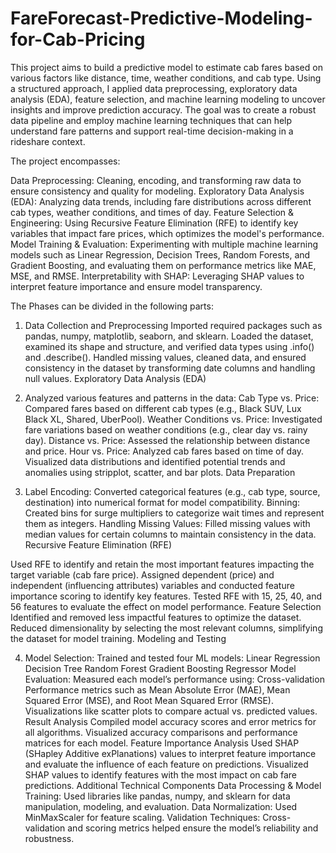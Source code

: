 # FareForecast-Predictive-Modeling-for-Cab-Pricing

This project aims to build a predictive model to estimate cab fares based on various factors like distance, time, weather conditions, and cab type. Using a structured approach, I applied data preprocessing, exploratory data analysis (EDA), feature selection, and machine learning modeling to uncover insights and improve prediction accuracy. The goal was to create a robust data pipeline and employ machine learning techniques that can help understand fare patterns and support real-time decision-making in a rideshare context.

The project encompasses:

Data Preprocessing: Cleaning, encoding, and transforming raw data to ensure consistency and quality for modeling.
Exploratory Data Analysis (EDA): Analyzing data trends, including fare distributions across different cab types, weather conditions, and times of day.
Feature Selection & Engineering: Using Recursive Feature Elimination (RFE) to identify key variables that impact fare prices, which optimizes the model's performance.
Model Training & Evaluation: Experimenting with multiple machine learning models such as Linear Regression, Decision Trees, Random Forests, and Gradient Boosting, and evaluating them on performance metrics like MAE, MSE, and RMSE.
Interpretability with SHAP: Leveraging SHAP values to interpret feature importance and ensure model transparency.

The Phases can be divided in the following parts:
1. Data Collection and Preprocessing
Imported required packages such as pandas, numpy, matplotlib, seaborn, and sklearn.
Loaded the dataset, examined its shape and structure, and verified data types using .info() and .describe().
Handled missing values, cleaned data, and ensured consistency in the dataset by transforming date columns and handling null values.
Exploratory Data Analysis (EDA)

2. Analyzed various features and patterns in the data:
Cab Type vs. Price: Compared fares based on different cab types (e.g., Black SUV, Lux Black XL, Shared, UberPool).
Weather Conditions vs. Price: Investigated fare variations based on weather conditions (e.g., clear day vs. rainy day).
Distance vs. Price: Assessed the relationship between distance and price.
Hour vs. Price: Analyzed cab fares based on time of day.
Visualized data distributions and identified potential trends and anomalies using stripplot, scatter, and bar plots.
Data Preparation

3. Label Encoding: Converted categorical features (e.g., cab type, source, destination) into numerical format for model compatibility.
Binning: Created bins for surge multipliers to categorize wait times and represent them as integers.
Handling Missing Values: Filled missing values with median values for certain columns to maintain consistency in the data.
Recursive Feature Elimination (RFE)

Used RFE to identify and retain the most important features impacting the target variable (cab fare price).
Assigned dependent (price) and independent (influencing attributes) variables and conducted feature importance scoring to identify key features.
Tested RFE with 15, 25, 40, and 56 features to evaluate the effect on model performance.
Feature Selection
Identified and removed less impactful features to optimize the dataset.
Reduced dimensionality by selecting the most relevant columns, simplifying the dataset for model training.
Modeling and Testing

4. Model Selection: Trained and tested four ML models:
Linear Regression
Decision Tree
Random Forest
Gradient Boosting Regressor
Model Evaluation: Measured each model’s performance using:
Cross-validation
Performance metrics such as Mean Absolute Error (MAE), Mean Squared Error (MSE), and Root Mean Squared Error (RMSE).
Visualizations like scatter plots to compare actual vs. predicted values.
Result Analysis
Compiled model accuracy scores and error metrics for all algorithms.
Visualized accuracy comparisons and performance matrices for each model.
Feature Importance Analysis
Used SHAP (SHapley Additive exPlanations) values to interpret feature importance and evaluate the influence of each feature on predictions.
Visualized SHAP values to identify features with the most impact on cab fare predictions.
Additional Technical Components
Data Processing & Model Training: Used libraries like pandas, numpy, and sklearn for data manipulation, modeling, and evaluation.
Data Normalization: Used MinMaxScaler for feature scaling.
Validation Techniques: Cross-validation and scoring metrics helped ensure the model’s reliability and robustness.
